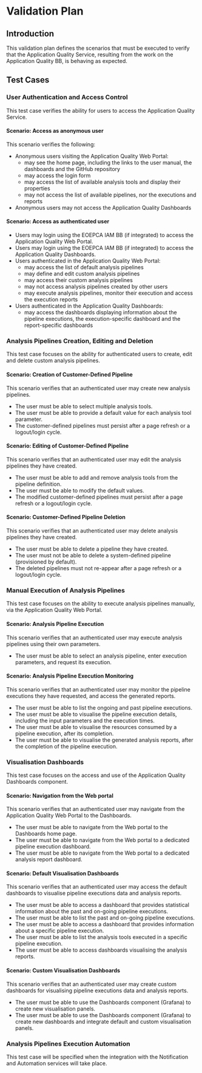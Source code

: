 # Validation Plan

## Introduction

This validation plan defines the scenarios that must be executed to verify that the Application Quality Service, resulting from the work on the Application Quality BB, is behaving as expected.

## Test Cases

### User Authentication and Access Control

This test case verifies the ability for users to access the Application Quality Service.

#### Scenario: Access as anonymous user

This scenario verifies the following:

- Anonymous users visiting the Application Quality Web Portal:
  - may see the home page, including the links to the user manual, the dashboards and the GitHub repository
  - may access the login form
  - may access the list of available analysis tools and display their properties
  - may not access the list of available pipelines, nor the executions and reports
- Anonymous users may not access the Application Quality Dashboards


#### Scenario: Access as authenticated user

- Users may login using the EOEPCA IAM BB (if integrated) to access the Application Quality Web Portal.
- Users may login using the EOEPCA IAM BB (if integrated) to access the Application Quality Dashboards.
- Users authenticated in the Application Quality Web Portal:
  - may access the list of default analysis pipelines
  - may define and edit custom analysis pipelines
  - may access their custom analysis pipelines
  - may not access analysis pipelines created by other users
  - may execute analysis pipelines, monitor their execution and access the execution reports
- Users authenticated in the Application Quality Dashboards:
  - may access the dashboards displaying information about the pipeline executions, the execution-specific dashboard and the report-specific dashboards


### Analysis Pipelines Creation, Editing and Deletion

This test case focuses on the ability for authenticated users to create, edit and delete custom analysis pipelines.


#### Scenario: Creation of Customer-Defined Pipeline

This scenario verifies that an authenticated user may create new analysis pipelines.

- The user must be able to select multiple analysis tools.
- The user must be able to provide a default value for each analysis tool parameter.
- The customer-defined pipelines must persist after a page refresh or a logout/login cycle.

#### Scenario: Editing of Customer-Defined Pipeline

This scenario verifies that an authenticated user may edit the analysis pipelines they have created.

- The user must be able to add and remove analysis tools from the pipeline definition.
- The user must be able to modify the default values.
- The modified customer-defined pipelines must persist after a page refresh or a logout/login cycle.

#### Scenario: Customer-Defined Pipeline Deletion

This scenario verifies that an authenticated user may delete analysis pipelines they have created.

- The user must be able to delete a pipeline they have created.
- The user must not be able to delete a system-defined pipeline (provisioned by default).
- The deleted pipelines must not re-appear after a page refresh or a logout/login cycle.

### Manual Execution of Analysis Pipelines

This test case focuses on the ability to execute analysis pipelines manually, via the Application Quality Web Portal.

#### Scenario: Analysis Pipeline Execution

This scenario verifies that an authenticated user may execute analysis pipelines using their own parameters.

- The user must be able to select an analysis pipeline, enter execution parameters, and request its execution.

#### Scenario: Analysis Pipeline Execution Monitoring

This scenario verifies that an authenticated user may monitor the pipeline executions they have requested, and access the generated reports.

- The user must be able to list the ongoing and past pipeline executions.
- The user must be able to visualise the pipeline execution details, including the input parameters and the execution times.
- The user must be able to visualise the resources consumed by a pipeline execution, after its completion.
- The user must be able to visualise the generated analysis reports, after the completion of the pipeline execution.


### Visualisation Dashboards

This test case focuses on the access and use of the Application Quality Dashboards component.

#### Scenario: Navigation from the Web portal

This scenario verifies that an authenticated user may navigate from the Application Quality Web Portal to the Dashboards.

- The user must be able to navigate from the Web portal to the Dashboards home page.
- The user must be able to navigate from the Web portal to a dedicated pipeline execution dashboard.
- The user must be able to navigate from the Web portal to a dedicated analysis report dashboard.

#### Scenario: Default Visualisation Dashboards

This scenario verifies that an authenticated user may access the default dashboards to visualise pipeline executions data and analysis reports.

- The user must be able to access a dashboard that provides statistical information about the past and on-going pipeline executions.
- The user must be able to list the past and on-going pipeline executions.
- The user must be able to access a dashboard that provides information about a specific pipeline execution.
- The user must be able to list the analysis tools executed in a specific pipeline execution.
- The user must be able to access dashboards visualising the analysis reports.

#### Scenario: Custom Visualisation Dashboards

This scenario verifies that an authenticated user may create custom dashboards for visualising pipeline executions data and analysis reports.

- The user must be able to use the Dashboards component (Grafana) to create new visualisation panels.
- The user must be able to use the Dashboards component (Grafana) to create new dashboards and integrate default and custom visualisation panels.


### Analysis Pipelines Execution Automation

This test case will be specified when the integration with the Notification and Automation services will take place.
